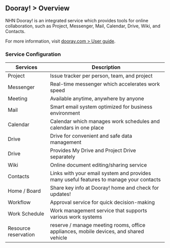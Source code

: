 ﻿
## Dooray! > Overview

NHN Dooray! is an integrated service which provides tools for online collaboration, such as Project, Messenger, Mail, Calendar, Drive, Wiki, and Contacts.

For more information, visit [dooray.com > User guide](https://helpdesk.dooray.com/share/pages/4Ws8UzbnT7KbP9R5fAQBjg).


### Service Configuration

|Services|Description|
|---|---|
|Project|Issue tracker per person, team, and project|
|Messenger|Real-time messenger which accelerates work speed|
|Meeting| Available anytime, anywhere by anyone |
|Mail|Smart email system optimized for business environment |
|Calendar|Calendar which manages work schedules and calendars in one place|
|Drive| Drive for convenient and safe data management
|Drive|Provides My Drive and Project Drive separately |
|Wiki| Online document editing/sharing service |
|Contacts| Links with your email system and provides many useful features to manage your contacts |
|Home / Board| Share key info at Dooray! home and check for updates! |
|Workflow| Approval service for quick decision-making |
|Work Schedule| Work management service that supports various work systems |
|Resource reservation| reserve / manage meeting rooms, office appliances, mobile devices, and shared vehicle |



